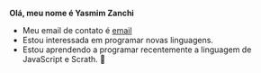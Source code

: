 **Olá, meu nome é Yasmim Zanchi**
- Meu email de contato é [email](yasmim.zanchi@escola.pr.gov.br)
- Estou interessada em programar novas linguagens.
- Estou aprendendo a programar recentemente a linguagem de JavaScript e Scrath.
:zombie:


